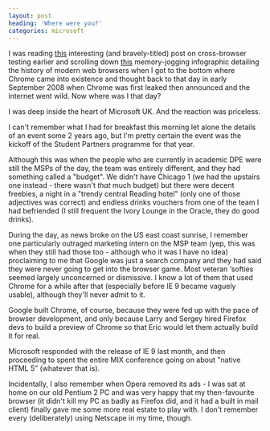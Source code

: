 ```yaml
---
layout: post
heading: 'Where were you?'
categories: microsoft
---
```


I was reading [this](http://blog.jitbit.com/2011/04/why-i-miss-ie6.html) interesting (and bravely-titled) post on cross-browser testing earlier and scrolling down [this](http://www.testking.com/techking/wp-content/uploads/2011/03/IG-Browser-Evo-2-760px.jpg) memory-jogging infographic detailing the history of modern web browsers when I got to the bottom where Chrome came into existence and thought back to that day in early September 2008 when Chrome was first leaked then announced and the internet went wild. Now where was I that day?

I was deep inside the heart of Microsoft UK. And the reaction was priceless.

I can't remember what I had for breakfast this morning let alone the details of an event some 2 years ago, but I'm pretty certain the event was the kickoff of the Student Partners programme for that year.

Although this was when the people who are currently in academic DPE were still the MSPs of the day, the team was entirely different, and they had something called a "budget". We didn't have Chicago 1 (we had the upstairs one instead - there wasn't *that* much budget) but there were decent freebies, a night in a "trendy central Reading hotel" (only one of those adjectives was correct) and endless drinks vouchers from one of the team I had befriended (I still frequent the Ivory Lounge in the Oracle, they do good drinks).

During the day, as news broke on the US east coast sunrise, I remember one particularly outraged marketing intern on the MSP team (yep, this was when they still had those too - although who it was I have no idea) proclaiming to me that Google was just a search company and they had said they were never going to get into the browser game. Most veteran ‘softies seemed largely unconcerned or dismissive. I know a lot of them that used Chrome for a while after that (especially before IE 9 became vaguely usable), although they'll never admit to it.

Google built Chrome, of course, because they were fed up with the pace of browser development, and only because Larry and Sergey hired Firefox devs to build a preview of Chrome so that Eric would let them actually build it for real.

Microsoft responded with the release of IE 9 last month, and then proceeding to spent the entire MIX conference going on about "native HTML 5″ (whatever that is).

Incidentally, I also remember when Opera removed its ads - I was sat at home on our old Pentium 2 PC and was very happy that my then-favourite browser (it didn't kill my PC as badly as Firefox did, and it had a built in mail client) finally gave me some more real estate to play with. I don't remember every (deliberately) using Netscape in my time, though. 
